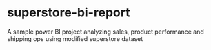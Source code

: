 # superstore-bi-report
A sample power BI project analyzing sales, product performance and shipping ops using modified superstore dataset
